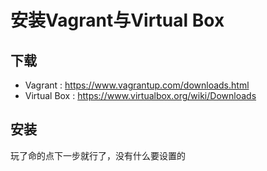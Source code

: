 # 安装Vagrant与Virtual Box
## 下载
- Vagrant : https://www.vagrantup.com/downloads.html
- Virtual Box : https://www.virtualbox.org/wiki/Downloads
## 安装
玩了命的点下一步就行了，没有什么要设置的